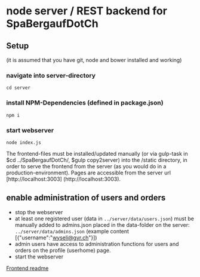 # node server / REST backend for SpaBergaufDotCh

## Setup
(it is assumed that you have git, node and bower installed and working)


### navigate into server-directory
`cd server`

### install NPM-Dependencies (defined in package.json)
`npm i`

### start webserver
`node index.js`


The frontend-files must be installed/updated manually (or via gulp-task in $cd ../SpaBergaufDotCh/, $gulp copy2server) into the /static directory,
in order to serve the frontend from the server (as you would do in a production-environment).
Pages are accessible from the server url [http://localhost:3003] (http://localhost:3003).


## enable administration of users and orders
- stop the webserver
- at least one registered user (data in `../server/data/users.json`) must be manually added to admins.json placed in the data-folder on the server: `../server/data/admins.json`
(example content [{"username":"wyseli@gyr.ch"}])
- admin users have access to administration functions for users and orders on the profile (userhome) page.
- start the webserver

[Frontend readme](../SpaBergaufDotCh/README.md)